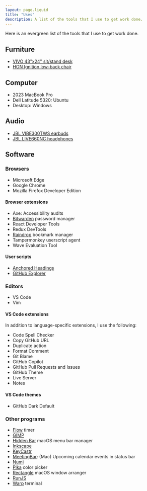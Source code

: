 ```yaml
---
layout: page.liquid
title: "Uses"
description: A list of the tools that I use to get work done.
---
```


Here is an evergreen list of the tools that I use to get work done.

## Furniture

- [VIVO 43"x24" sit/stand desk](https://www.amazon.com/gp/product/B0829DYFLK/)
- [HON Ignition low-back chair](https://www.hon.com/chairs/ignition/hitl2ahmcu10tsb)

## Computer

- 2023 MacBook Pro
- Dell Latitude 5320: Ubuntu
- Desktop: Windows

## Audio

- [JBL VIBE300TWS earbuds](https://www.jbl.com/wireless-earbuds/VIBE300TWS-.html)
- [JBL LIVE660NC headphones](https://www.jbl.com/over-ear-headphones/LIVE660NC-.html)

## Software

### Browsers

- Microsoft Edge
- Google Chrome
- Mozilla Firefox Developer Edition

#### Browser extensions

- Axe: Accessibility audits
- [Bitwarden](https://bitwarden.com) password manager
- React Developer Tools
- Redux DevTools
- [Raindrop](https://raindrop.io/) bookmark manager
- Tampermonkey userscript agent
- Wave Evaluation Tool

#### User scripts

- [Anchored Headings](https://gist.github.com/SeanMcP/ade3cb371d697709b3b95c5d539d888f)
- [GitHub Explorer](https://gist.github.com/SeanMcP/1bf09672e56b6780cf02fa52736ea2c6)

### Editors

- VS Code
- Vim

#### VS Code extensions

In addition to language-specific extensions, I use the following:

- Code Spell Checker
- Copy GitHub URL
- Duplicate action
- Format Comment
- Git Blame
- GitHub Copilot
- GitHub Pull Requests and Issues
- GitHub Theme
- Live Server
- Notes

#### VS Code themes

- GitHub Dark Default

### Other programs

- [Flow](https://flowapp.info/) timer
- [GIMP](https://www.gimp.org/)
- [Hidden Bar](https://github.com/dwarvesf/hidden) macOS menu bar manager
- [Inkscape](https://inkscape.org/)
- [KeyCastr](https://github.com/keycastr/keycastr)
- [MeetingBar](https://meetingbar.app/): (Mac) Upcoming calendar events in
  status bar
- [Numi](https://numi.app/)
- [Pika](https://superhighfives.com/pika) color picker
- [Rectangle](https://rectangleapp.com/) macOS window arranger
- [RunJS](https://runjs.app/)
- [Warp](https://www.warp.dev/) terminal
